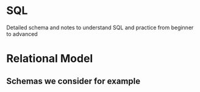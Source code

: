 # SQL
Detailed schema and notes to understand SQL and practice from beginner to advanced

# Relational Model
## Schemas we consider for example 
